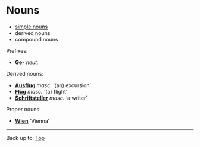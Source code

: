 # Nouns

- [simple nouns](simpleNouns.md)
- derived nouns
- compound nouns

Prefixes:
- **[Ge-](prefixes/Ge_.md)** *neut.*

Derived nouns:
- **[Ausflug](a/au/Ausflug.md)** *masc.* ‘(an) excursion’
- **[Flug](f/fl/Flug.md)** *masc.* ‘(a) flight’
- **[Schriftsteller](s/sc/Schriftsteller.md)** *masc.* ‘a writer’

Proper nouns:
- **[Wien](w/wi/Wien.md)** ‘Vienna’

----

Back up to: [Top](../index.md)
